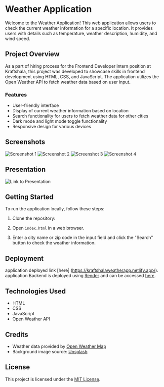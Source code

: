 # Weather Application

Welcome to the Weather Application! This web application allows users to check the current weather information for a specific location. It provides users with details such as temperature, weather description, humidity, and wind speed.

## Project Overview

As a part of hiring process for the Frontend Developer intern position at Kraftshala, this project was developed to showcase skills in frontend development using HTML, CSS, and JavaScript. The application utilizes the Open Weather API to fetch weather data based on user input.

### Features

- User-friendly interface
- Display of current weather information based on location
- Search functionality for users to fetch weather data for other cities
- Dark mode and light mode toggle functionality
- Responsive design for various devices



## Screenshots


![Screenshot 1](https://drive.google.com/file/d/1zjThc3XqPZkkl40VDtmapwTWajE2YiL1/view?usp=sharing)
![Screenshot 2](https://drive.google.com/file/d/1cU0a0SlVjRJFSk5XXttvWoGsSyJKJ7Hz/view?usp=sharing)
![Screenshot 3](https://drive.google.com/file/d/1OvwcikC2gw6JkyoXQuZ17SHrppep4Qi0/view?usp=sharing)
![Screenshot 4](https://drive.google.com/file/d/1x2Y00uzAp1HlZJh5NPdWAZROU3ODExlI/view?usp=sharing)

## Presentation

![Link to Presentation](https://drive.google.com/file/d/1SUk-qqEMbigbNTaQa2-c8fy52M7Z88Ll/view?usp=sharing)

## Getting Started

To run the application locally, follow these steps:

1. Clone the repository:


2. Open `index.html` in a web browser.

3. Enter a city name or zip code in the input field and click the "Search" button to check the weather information.

## Deployment

application deployed link [here] (https://kraftshalaweatherapp.netlify.app/).
application Backend is deployed using [Render](https://render.com/) and can be accessed [here](https://weather-app-mrd8.onrender.com).

## Technologies Used

- HTML
- CSS
- JavaScript
- Open Weather API

## Credits

- Weather data provided by [Open Weather Map](https://openweathermap.org/api)
- Background image source: [Unsplash](https://unsplash.com/)

## License

This project is licensed under the [MIT License](LICENSE).


